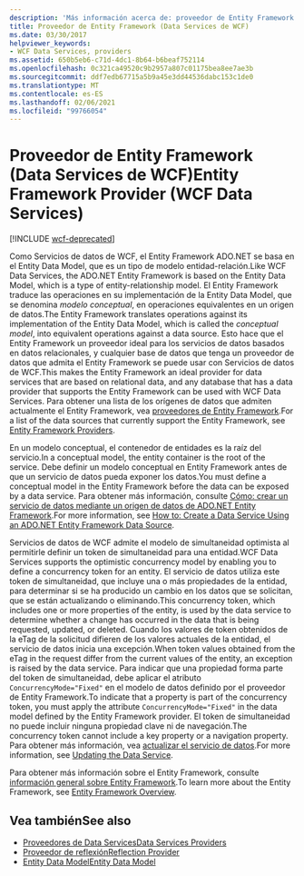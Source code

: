```yaml
---
description: 'Más información acerca de: proveedor de Entity Framework (Servicios de datos de WCF)'
title: Proveedor de Entity Framework (Data Services de WCF)
ms.date: 03/30/2017
helpviewer_keywords:
- WCF Data Services, providers
ms.assetid: 650b5eb6-c71d-4dc1-8b64-b6beaf752114
ms.openlocfilehash: 0c321ca49520c9b2957a807c01175bea8ee7ae3b
ms.sourcegitcommit: ddf7edb67715a5b9a45e3dd44536dabc153c1de0
ms.translationtype: MT
ms.contentlocale: es-ES
ms.lasthandoff: 02/06/2021
ms.locfileid: "99766054"
---
```

# <a name="entity-framework-provider-wcf-data-services"></a><span data-ttu-id="110e3-103">Proveedor de Entity Framework (Data Services de WCF)</span><span class="sxs-lookup"><span data-stu-id="110e3-103">Entity Framework Provider (WCF Data Services)</span></span>

[!INCLUDE [wcf-deprecated](~/includes/wcf-deprecated.md)]

<span data-ttu-id="110e3-104">Como Servicios de datos de WCF, el Entity Framework ADO.NET se basa en el Entity Data Model, que es un tipo de modelo entidad-relación.</span><span class="sxs-lookup"><span data-stu-id="110e3-104">Like WCF Data Services, the ADO.NET Entity Framework is based on the Entity Data Model, which is a type of entity-relationship model.</span></span> <span data-ttu-id="110e3-105">El Entity Framework traduce las operaciones en su implementación de la Entity Data Model, que se denomina *modelo conceptual*, en operaciones equivalentes en un origen de datos.</span><span class="sxs-lookup"><span data-stu-id="110e3-105">The Entity Framework translates operations against its implementation of the Entity Data Model, which is called the *conceptual model*, into equivalent operations against a data source.</span></span> <span data-ttu-id="110e3-106">Esto hace que el Entity Framework un proveedor ideal para los servicios de datos basados en datos relacionales, y cualquier base de datos que tenga un proveedor de datos que admita el Entity Framework se puede usar con Servicios de datos de WCF.</span><span class="sxs-lookup"><span data-stu-id="110e3-106">This makes the Entity Framework an ideal provider for data services that are based on relational data, and any database that has a data provider that supports the Entity Framework can be used with WCF Data Services.</span></span> <span data-ttu-id="110e3-107">Para obtener una lista de los orígenes de datos que admiten actualmente el Entity Framework, vea [proveedores de Entity Framework](/ef/ef6/fundamentals/providers/).</span><span class="sxs-lookup"><span data-stu-id="110e3-107">For a list of the data sources that currently support the Entity Framework, see [Entity Framework Providers](/ef/ef6/fundamentals/providers/).</span></span>
  
 <span data-ttu-id="110e3-108">En un modelo conceptual, el contenedor de entidades es la raíz del servicio.</span><span class="sxs-lookup"><span data-stu-id="110e3-108">In a conceptual model, the entity container is the root of the service.</span></span> <span data-ttu-id="110e3-109">Debe definir un modelo conceptual en Entity Framework antes de que un servicio de datos pueda exponer los datos.</span><span class="sxs-lookup"><span data-stu-id="110e3-109">You must define a conceptual model in the Entity Framework before the data can be exposed by a data service.</span></span> <span data-ttu-id="110e3-110">Para obtener más información, consulte [Cómo: crear un servicio de datos mediante un origen de datos de ADO.NET Entity Framework](create-a-data-service-using-an-adonet-ef-data-wcf.md).</span><span class="sxs-lookup"><span data-stu-id="110e3-110">For more information, see [How to: Create a Data Service Using an ADO.NET Entity Framework Data Source](create-a-data-service-using-an-adonet-ef-data-wcf.md).</span></span>  
  
 <span data-ttu-id="110e3-111">Servicios de datos de WCF admite el modelo de simultaneidad optimista al permitirle definir un token de simultaneidad para una entidad.</span><span class="sxs-lookup"><span data-stu-id="110e3-111">WCF Data Services supports the optimistic concurrency model by enabling you to define a concurrency token for an entity.</span></span> <span data-ttu-id="110e3-112">El servicio de datos utiliza este token de simultaneidad, que incluye una o más propiedades de la entidad, para determinar si se ha producido un cambio en los datos que se solicitan, que se están actualizando o eliminando.</span><span class="sxs-lookup"><span data-stu-id="110e3-112">This concurrency token, which includes one or more properties of the entity, is used by the data service to determine whether a change has occurred in the data that is being requested, updated, or deleted.</span></span> <span data-ttu-id="110e3-113">Cuando los valores de token obtenidos de la eTag de la solicitud difieren de los valores actuales de la entidad, el servicio de datos inicia una excepción.</span><span class="sxs-lookup"><span data-stu-id="110e3-113">When token values obtained from the eTag in the request differ from the current values of the entity, an exception is raised by the data service.</span></span> <span data-ttu-id="110e3-114">Para indicar que una propiedad forma parte del token de simultaneidad, debe aplicar el atributo `ConcurrencyMode="Fixed"` en el modelo de datos definido por el proveedor de Entity Framework.</span><span class="sxs-lookup"><span data-stu-id="110e3-114">To indicate that a property is part of the concurrency token, you must apply the attribute `ConcurrencyMode="Fixed"` in the data model defined by the Entity Framework provider.</span></span> <span data-ttu-id="110e3-115">El token de simultaneidad no puede incluir ninguna propiedad clave ni de navegación.</span><span class="sxs-lookup"><span data-stu-id="110e3-115">The concurrency token cannot include a key property or a navigation property.</span></span> <span data-ttu-id="110e3-116">Para obtener más información, vea [actualizar el servicio de datos](updating-the-data-service-wcf-data-services.md).</span><span class="sxs-lookup"><span data-stu-id="110e3-116">For more information, see [Updating the Data Service](updating-the-data-service-wcf-data-services.md).</span></span>  
  
 <span data-ttu-id="110e3-117">Para obtener más información sobre el Entity Framework, consulte [información general sobre Entity Framework](../adonet/ef/overview.md).</span><span class="sxs-lookup"><span data-stu-id="110e3-117">To learn more about the Entity Framework, see [Entity Framework Overview](../adonet/ef/overview.md).</span></span>  
  
## <a name="see-also"></a><span data-ttu-id="110e3-118">Vea también</span><span class="sxs-lookup"><span data-stu-id="110e3-118">See also</span></span>

- [<span data-ttu-id="110e3-119">Proveedores de Data Services</span><span class="sxs-lookup"><span data-stu-id="110e3-119">Data Services Providers</span></span>](data-services-providers-wcf-data-services.md)
- [<span data-ttu-id="110e3-120">Proveedor de reflexión</span><span class="sxs-lookup"><span data-stu-id="110e3-120">Reflection Provider</span></span>](reflection-provider-wcf-data-services.md)
- [<span data-ttu-id="110e3-121">Entity Data Model</span><span class="sxs-lookup"><span data-stu-id="110e3-121">Entity Data Model</span></span>](../adonet/entity-data-model.md)
